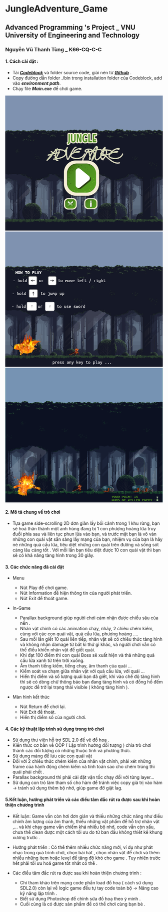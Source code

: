 # JungleAdventure_Game 
## Advanced Programming 's Project _ VNU University of Engineering and Technology 
### Nguyễn Vũ Thanh Tùng  _ K66-CQ-C-C 
####    1. Cách cài đặt : 
- Tải ***[Codeblock](https://www.codeblocks.org/downloads/)*** và folder source code, giải nén từ ***[Github](https://github.com/thanhtung0512/JungleAdventure_Game)*** . 
- Copy đường dẫn folder ./bin trong installation folder của Codeblock, add vào ***environment path***.
- Chạy file ***Main.exe*** để chơi game.


![GameMenu](img\mainmenu\o_menu_exit_button.jpg "GameMenu") 
![Splash](img\bg\waitKey.jpg "Splash")
![SampleIngame](img\bg\sample.png "SampleIngame") 
 

#### 2. Mô tả chung về trò chơi 
- Tựa game side-scrolling 2D đơn giản lấy bối cảnh trong 1 khu rừng, bạn sẽ hoá thân thành một anh hùng đang bị 1 con phượng hoàng lửa truy đuổi phía sau và liên tục phun lửa vào bạn, và trước mặt bạn là vô vàn những con quái vật sẵn sàng lấy mạng của bạn, nhiệm vụ của bạn là hãy né những quả cầu lửa, tiêu diệt những con quái trên đường và sống sót càng lâu càng tốt . Với mỗi lần bạn tiêu diệt được 10 con quái vật thì bạn sẽ có khả năng tàng hình trong 30 giây. 

#### 3. Các chức năng đã cài đặt 
- Menu 
    - Nút Play để chơi game. 
    - Nút Information để hiện thông tin của người phát triển.
    - Nút Exit để thoát game.
- In-Game
    - Parallax background giúp người chơi cảm nhận được chiều sâu của nền . 
    - Nhân vật chính có các animation chạy, nhảy, 2 chiêu chém kiếm, cùng với các con quái vật, quả cầu lửa, phượng hoàng .... 
    - Sau mỗi lần giết 10 quái liên tiếp, nhân vật sẽ có chiêu thức tàng hình và không nhận damage từ bất kì thứ gì khác, và người chơi vẫn có thể điều khiển nhân vật để giết quái.
    - Khi đạt 100 điểm thì con quái Boss sẽ xuất hiện và thả những quả cầu lửa xanh từ trên trời xuống. 
    - Âm thanh tiếng kiếm, tiếng chạy, âm thanh của quái ...
    - Kiểm soát va chạm giữa nhân vật với quả cầu lửa, với quái ... 
    - Hiển thị điểm và số lượng quái bạn đã giết, khi vào chế độ tàng hình thì sẽ có dòng chữ thông báo bạn đang tàng hình và có đồng hồ đếm ngược để trở lại trạng thái visible ( không tàng hình ).
    
- Màn hình kết thúc 
    - Nút Return để chơi lại.
    - Nút Exit để thoát. 
    - Hiển thị điểm số của người chơi. 
    
    
#### 4. Các kỹ thuật lập trình sử dụng trong trò chơi 
- Sử dụng thư viện hỗ trợ SDL 2.0 để vẽ đồ hoạ . 
- Kiến thức cơ  bản về OOP ( Lập trình hướng đối tượng ) chia trò chơi thành các đối tượng có những thuộc tính và phương thức.
- Sử dụng mảng để lưu các con quái vật
- Đối với 2 chiêu thức chém kiếm của nhân vật chính, phải xét những frame của hành động chém kiếm và tính toán sao cho chém trúng thì quái phải chết . 
- Parallax background thì phải cài đặt vận tốc chạy đối với từng layer... 
- Sử dụng con trỏ làm tham số cho hàm để tránh việc copy giá trị vào hàm -> tránh sử dụng thêm bộ nhớ, giúp game đỡ giật lag.

#### 5.Kết luận, hướng phát triển và các điều tâm đắc rút ra được sau khi hoàn thiện chương trình 
- Kết luận: Game vẫn còn hơi đơn giản và thiếu những chức năng như điều chỉnh âm lượng của âm thanh, thiếu những vật phẩm để hỗ trợ nhân vật ,... và khi chạy game vẫn chiếm khá nhiều bộ nhớ, code vẫn còn xấu, chưa thể clean được một cách tối ưu do từ ban đầu không thiết kế khung xương trước . 

- Hướng phát triển : Có thể thêm nhiều chức năng mới, ví dụ như phát nhạc trong quá trình chơi, chọn bài hát , chọn nhân vật để chơi và thêm nhiều những item hoặc level để tăng độ khó cho game . Tuy nhiên trước hết phải tối ưu hoá game tốt nhất có thể . 

- Các điều tâm đắc rút ra được sau khi hoàn thiện chương trình :
    - Chỉ tham khảo trên mạng code phần load đồ hoạ ( cách sử dụng SDL2.0) còn lại về logic game đều tự tay code toàn bộ -> Nâng cao kỹ năng lập trình .
    - Biết sử dụng Photoshop để chỉnh sửa đồ hoạ theo ý mình .
    - Cuối cùng là có được sản phẩm để có thể chơi cùng bạn bè . 





